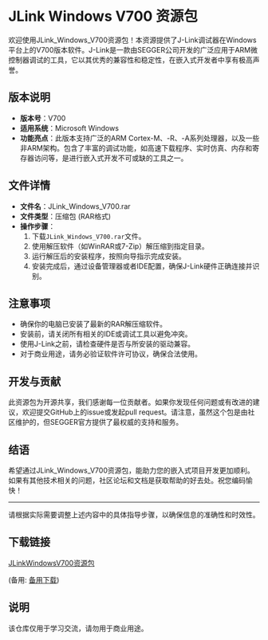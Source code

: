# JLink Windows V700 资源包

欢迎使用JLink_Windows_V700资源包！本资源提供了J-Link调试器在Windows平台上的V700版本软件。J-Link是一款由SEGGER公司开发的广泛应用于ARM微控制器调试的工具，它以其优秀的兼容性和稳定性，在嵌入式开发者中享有极高声誉。

## 版本说明
- **版本号**：V700
- **适用系统**：Microsoft Windows
- **功能亮点**：此版本支持广泛的ARM Cortex-M、-R、-A系列处理器，以及一些非ARM架构。包含了丰富的调试功能，如高速下载程序、实时仿真、内存和寄存器访问等，是进行嵌入式开发不可或缺的工具之一。

## 文件详情
- **文件名**：JLink_Windows_V700.rar
- **文件类型**：压缩包 (RAR格式)
- **操作步骤**：
    1. 下载`JLink_Windows_V700.rar`文件。
    2. 使用解压软件（如WinRAR或7-Zip）解压缩到指定目录。
    3. 运行解压后的安装程序，按照向导指示完成安装。
    4. 安装完成后，通过设备管理器或者IDE配置，确保J-Link硬件正确连接并识别。

## 注意事项
- 确保你的电脑已安装了最新的RAR解压缩软件。
- 安装前，请关闭所有相关的IDE或调试工具以避免冲突。
- 使用J-Link之前，请检查硬件是否与所安装的驱动兼容。
- 对于商业用途，请务必验证软件许可协议，确保合法使用。

## 开发与贡献
此资源包为开源共享，我们感谢每一位贡献者。如果你发现任何问题或有改进的建议，欢迎提交GitHub上的issue或发起pull request。请注意，虽然这个包是由社区维护的，但SEGGER官方提供了最权威的支持和服务。

## 结语
希望通过JLink_Windows_V700资源包，能助力您的嵌入式项目开发更加顺利。如果有其他技术相关的问题，社区论坛和文档是获取帮助的好去处。祝您编码愉快！

---

请根据实际需要调整上述内容中的具体指导步骤，以确保信息的准确性和时效性。

## 下载链接
[JLinkWindowsV700资源包](https://pan.quark.cn/s/8e9aeb3f5bde) 

(备用: [备用下载](https://pan.baidu.com/s/19ilisJpStNmTKbO_xQOYJg?pwd=1234))

## 说明

该仓库仅用于学习交流，请勿用于商业用途。

